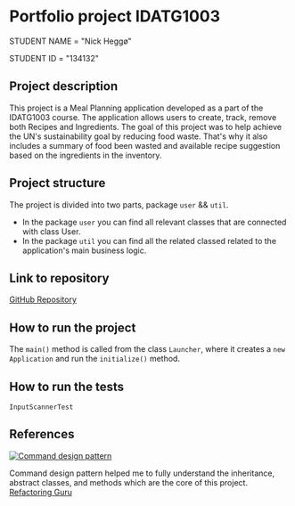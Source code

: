 # Portfolio project IDATG1003

STUDENT NAME = "Nick Heggø"

STUDENT ID = "134132"

## Project description

[//]: # (TODO: Write a short description of your project/product here.)
This project is a Meal Planning application developed as a part of the IDATG1003 course.
The application allows users to create, track, remove both Recipes and Ingredients.
The goal of this project was to help achieve the UN's sustainability goal by reducing food waste.
That's why it also includes a summary of food been wasted 
and available recipe suggestion based on the ingredients in the inventory.

## Project structure

[//]: # (TODO: Describe the structure of your project here. How have you used packages in your structure. Where are all sourcefiles stored. Where are all JUnit-test classes stored. etc.)
The project is divided into two parts, package `user` && `util`.
* In the package `user` you can find all relevant classes that are connected with class User.
* In the package `util` you can find all the related classed related to the application's main business logic.


## Link to repository

[GitHub Repository](https://github.com/NTNU-BIDATA-IDATG1003-2024/meal-planning-nickhe-ntnu.git)

## How to run the project

[//]: # (TODO: Describe how to run your project here. What is the main class? What is the main method? What is the input and output of the program? What is the expected behaviour of the program?)
The `main()` method is called from the class `Launcher`,
where it creates a `new Application` and run the `initialize()` method.



## How to run the tests

[//]: # (TODO: Describe how to run the tests here.)
`InputScannerTest`

## References

[//]: # (TODO: Include references here, if any. For example, if you have used code from the course book, include a reference to the chapter. Or if you have used code from a website or other source, include a link to the source.)
[![Command design pattern](https://refactoring.guru/images/patterns/diagrams/command/problem2-2x.png)](https://refactoring.guru/design-patterns/command)

Command design pattern helped me to fully understand the inheritance,
abstract classes, and methods which are the core of this project.
[Refactoring Guru](https://refactoring.guru/design-patterns/command)
